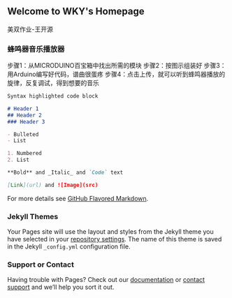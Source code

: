 ## Welcome to WKY's Homepage
美双作业-王开源
### 蜂鸣器音乐播放器

步骤1：从MICRODUINO百宝箱中找出所需的模块
步骤2：按图示组装好
步骤3：用Arduino编写好代码，谱曲很蛋疼
步骤4：点击上传，就可以听到蜂鸣器播放的旋律，反复调试，得到想要的音乐
```markdown
Syntax highlighted code block

# Header 1
## Header 2
### Header 3

- Bulleted
- List

1. Numbered
2. List

**Bold** and _Italic_ and `Code` text

[Link](url) and ![Image](src)
```

For more details see [GitHub Flavored Markdown](https://guides.github.com/features/mastering-markdown/).

### Jekyll Themes

Your Pages site will use the layout and styles from the Jekyll theme you have selected in your [repository settings](https://github.com/WKY15/THUMEISHUANG/settings). The name of this theme is saved in the Jekyll `_config.yml` configuration file.

### Support or Contact

Having trouble with Pages? Check out our [documentation](https://help.github.com/categories/github-pages-basics/) or [contact support](https://github.com/contact) and we’ll help you sort it out.
